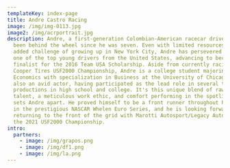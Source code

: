```yaml
---
templateKey: index-page
title: Andre Castro Racing
image: /img/img-0113.jpg
image2: /img/acrportrait.jpg
description: Andre, a first-generation Colombian-American racecar driver, has
  been behind the wheel since he was seven. Even with limited resources and the
  added challenge of growing up in New York City, Andre has persevered to become
  one of the top young drivers from the United States, advancing to become a
  finalist for the 2016 Team USA Scholarship. Aside from currently racing in the
  Cooper Tires USF2000 Championship, Andre is a college student majoring in
  Economics with specialization in Business at the University of Chicago. He is
  also an avid actor, having participated as the lead role in several theater
  productions in high school and college. It's this unique blend of raw racing
  talent, a meticulous work ethic, and comfort performing in the spotlight that
  sets Andre apart. He proved himself to be a front runner throughout his time
  in the prestigious NASCAR Whelen Euro Series, and he is looking forward to
  returning to the front of the grid with Marotti Autosport/Legacy Autosport in
  the 2021 USF2000 Championship.
intro:
  partners:
    - image: /img/grapos.png
    - image: /img/df1.png
    - image: /img/la.png
---
```

